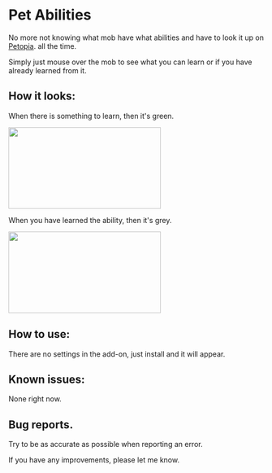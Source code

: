 # Pet Abilities

No more not knowing what mob have what abilities and have to look it up on [Petopia](https://www.wow-petopia.com/classic_bc/). all the time.

Simply just mouse over the mob to see what you can learn or if you have already learned from it.

## How it looks:

 When there is something to learn, then it's green.

<img src="https://i.imgur.com/t1E3cxk.png" width="300" height="160" />

When you have learned the ability, then it's grey.

<img src="https://i.imgur.com/3PMrkdO.png" width="300" height="160" /> 

## How to use:

There are no settings in the add-on, just install and it will appear.

## Known issues:

None right now.

## Bug reports.

Try to be as accurate as possible when reporting an error.

If you have any improvements, please let me know.